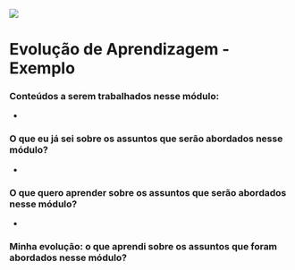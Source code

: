 ![](https://i.imgur.com/xG74tOh.png)

# Evolução de Aprendizagem - Exemplo

### Conteúdos a serem trabalhados nesse módulo:

-

### O que eu já sei sobre os assuntos que serão abordados nesse módulo?

-

### O que quero aprender sobre os assuntos que serão abordados nesse módulo?

-

### Minha evolução: o que aprendi sobre os assuntos que foram abordados nesse módulo?